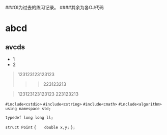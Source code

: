 ###OI为过去的练习记录。
####其余为各OJ代码

# abcd #
## avcds ##

* 1
* 2 

>123123123123123
>>>223123213
>




>123123123123123
>223123213

`#include<cstdio>`
`#include<cstring>`
`#include<cmath>`
`#include<algorithm>`
`using namespace std;`

`typedef long long ll;`

`struct Point`
`{`
`	double x,y;`
`};`